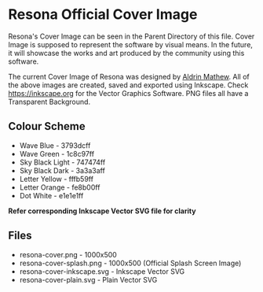 Resona Official Cover Image
===========================

Resona's Cover Image can be seen in the Parent Directory of this file. Cover Image is supposed to represent the software by visual means. In the future, it will showcase the works and art produced by the community using this software.

The current Cover Image of Resona was designed by [Aldrin Mathew](https://aldrinmathew.com). All of the above images are created, saved and exported using Inkscape. Check https://inkscape.org for the Vector Graphics Software. PNG files all have a Transparent Background.

Colour Scheme
-------------
- Wave Blue - 3793dcff
- Wave Green - 1c8c97ff
- Sky Black Light - 747474ff
- Sky Black Dark - 3a3a3aff
- Letter Yellow - fffb59ff
- Letter Orange - fe8b00ff
- Dot White - e1e1e1ff

**Refer corresponding Inkscape Vector SVG file for clarity**

Files
-----
- resona-cover.png - 1000x500
- resona-cover-splash.png - 1000x500 (Official Splash Screen Image)
- resona-cover-inkscape.svg - Inkscape Vector SVG
- resona-cover-plain.svg - Plain Vector SVG
